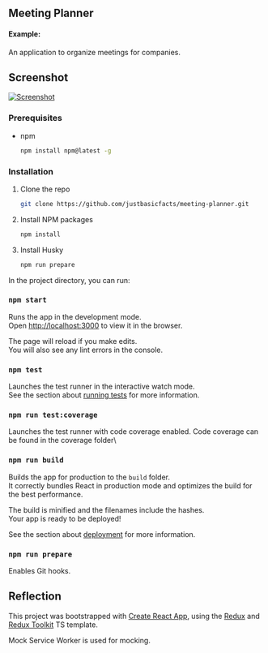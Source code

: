 ## Meeting Planner

#### Example:

An application to organize meetings for companies.

## Screenshot

[![Screenshot](https://i.postimg.cc/HL7vFZkt/screenshot.png)](https://postimg.cc/v1bvVv91)

### Prerequisites

- npm
  ```sh
  npm install npm@latest -g
  ```

### Installation

1. Clone the repo
   ```sh
   git clone https://github.com/justbasicfacts/meeting-planner.git
   ```
2. Install NPM packages
   ```sh
   npm install
   ```
3. Install Husky
   ```sh
   npm run prepare
   ```

In the project directory, you can run:

### `npm start`

Runs the app in the development mode.\
Open [http://localhost:3000](http://localhost:3000) to view it in the browser.

The page will reload if you make edits.\
You will also see any lint errors in the console.

### `npm test`

Launches the test runner in the interactive watch mode.\
See the section about [running tests](https://facebook.github.io/create-react-app/docs/running-tests) for more information.

### `npm run test:coverage`

Launches the test runner with code coverage enabled. Code coverage can be found in the coverage folder\

### `npm run build`

Builds the app for production to the `build` folder.\
It correctly bundles React in production mode and optimizes the build for the best performance.

The build is minified and the filenames include the hashes.\
Your app is ready to be deployed!

See the section about [deployment](https://facebook.github.io/create-react-app/docs/deployment) for more information.

### `npm run prepare`

Enables Git hooks.

## Reflection

This project was bootstrapped with [Create React App](https://github.com/facebook/create-react-app), using the [Redux](https://redux.js.org/) and [Redux Toolkit](https://redux-toolkit.js.org/) TS template.

Mock Service Worker is used for mocking.
